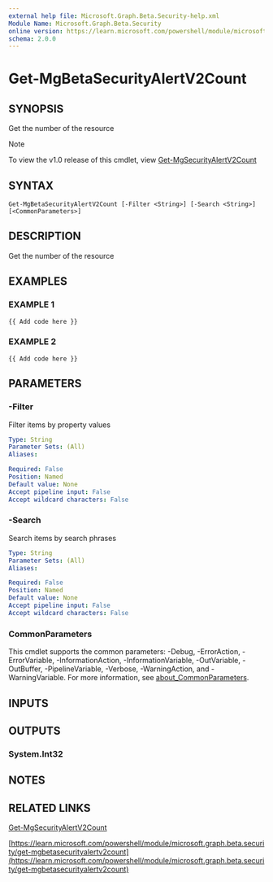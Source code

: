 ```yaml
---
external help file: Microsoft.Graph.Beta.Security-help.xml
Module Name: Microsoft.Graph.Beta.Security
online version: https://learn.microsoft.com/powershell/module/microsoft.graph.beta.security/get-mgbetasecurityalertv2count
schema: 2.0.0
---
```


# Get-MgBetaSecurityAlertV2Count

## SYNOPSIS
Get the number of the resource

> [!NOTE]
> To view the v1.0 release of this cmdlet, view [Get-MgSecurityAlertV2Count](/powershell/module/Microsoft.Graph.Security/Get-MgSecurityAlertV2Count?view=graph-powershell-1.0)

## SYNTAX

```
Get-MgBetaSecurityAlertV2Count [-Filter <String>] [-Search <String>] [<CommonParameters>]
```

## DESCRIPTION
Get the number of the resource

## EXAMPLES

### EXAMPLE 1
```
{{ Add code here }}
```

### EXAMPLE 2
```
{{ Add code here }}
```

## PARAMETERS

### -Filter
Filter items by property values

```yaml
Type: String
Parameter Sets: (All)
Aliases:

Required: False
Position: Named
Default value: None
Accept pipeline input: False
Accept wildcard characters: False
```

### -Search
Search items by search phrases

```yaml
Type: String
Parameter Sets: (All)
Aliases:

Required: False
Position: Named
Default value: None
Accept pipeline input: False
Accept wildcard characters: False
```

### CommonParameters
This cmdlet supports the common parameters: -Debug, -ErrorAction, -ErrorVariable, -InformationAction, -InformationVariable, -OutVariable, -OutBuffer, -PipelineVariable, -Verbose, -WarningAction, and -WarningVariable. For more information, see [about_CommonParameters](http://go.microsoft.com/fwlink/?LinkID=113216).

## INPUTS

## OUTPUTS

### System.Int32
## NOTES

## RELATED LINKS
[Get-MgSecurityAlertV2Count](/powershell/module/Microsoft.Graph.Security/Get-MgSecurityAlertV2Count?view=graph-powershell-1.0)

[https://learn.microsoft.com/powershell/module/microsoft.graph.beta.security/get-mgbetasecurityalertv2count](https://learn.microsoft.com/powershell/module/microsoft.graph.beta.security/get-mgbetasecurityalertv2count)

